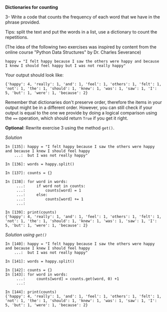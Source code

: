 **Dictionaries for counting**

3- Write a code that counts the frequency of each word that we have in the
phrase provided.

Tips: split the text and put the words in a list, use a dictionary to count the
repetitions.

(The idea of the following two exercises was inspired by content from the online
course "Python Data Structures" by Dr. Charles Severance)


```
happy = "I felt happy because I saw the others were happy and because I knew I should feel happy but I was not really happy"
```

Your output should look like:

```
{'happy': 4, 'really': 1, 'and': 1, 'feel': 1, 'others': 1, 'felt': 1, 'not': 1, 'the': 1, 'should': 1, 'knew': 1, 'was': 1, 'saw': 1, 'I': 5, 'but': 1, 'were': 1, 'because': 2}
```

Remember that dictionaries don't preserve order, therefore the items in your
output might be in a different order. However, you can still check if your
output is equal to the one we provide by doing a logical comparison using the
`==` operation, which should return `True` if you get it right.

**Optional**: Rewrite exercise 3 using the method `get()`. 

*Solution*

```
In [135]: happy = "I felt happy because I saw the others were happy and because I knew I should feel happy
    ...:  but I was not really happy"

In [136]: words = happy.split()

In [137]: counts = {}

In [138]: for word in words:
     ...:     if word not in counts:
     ...:         counts[word] = 1
     ...:     else:
     ...:         counts[word] += 1
     ...: 

In [139]: print(counts)
{'happy': 4, 'really': 1, 'and': 1, 'feel': 1, 'others': 1, 'felt': 1, 'not': 1, 'the': 1, 'should': 1, 'knew': 1, 'was': 1, 'saw': 1, 'I': 5, 'but': 1, 'were': 1, 'because': 2}

```
*Solution using `get()`*

```
In [140]: happy = "I felt happy because I saw the others were happy and because I knew I should feel happy
    ...:  but I was not really happy"

In [141]: words = happy.split()

In [142]: counts = {}
In [143]: for word in words:
     ...:     counts[word] = counts.get(word, 0) +1 
     ...:

In [144]: print(counts)
{'happy': 4, 'really': 1, 'and': 1, 'feel': 1, 'others': 1, 'felt': 1, 'not': 1, 'the': 1, 'should': 1, 'knew': 1, 'was': 1, 'saw': 1, 'I': 5, 'but': 1, 'were': 1, 'because': 2}

```
